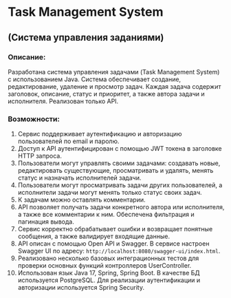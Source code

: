 # Task Management System
## (Система управления заданиями)

### Описание:

Разработана система управления задачами (Task Management System) с использованием Java. Система обеспечивает создание, редактирование, удаление и просмотр задач. Каждая задача содержит заголовок, описание, статус и приоритет, а также автора задачи и исполнителя. Реализован только API.


### Возможности:

1. Сервис поддерживает аутентификацию и авторизацию пользователей по email и паролю.
2. Доступ к API аутентифицирован с помощью JWT токена в заголовке HTTP запроса.
3. Пользователи могут управлять своими задачами: создавать новые, редактировать существующие, просматривать и удалять, менять статус и назначать исполнителей задачи.
4. Пользователи могут просматривать задачи других пользователей, а исполнители задачи могут менять только статус своих задач.
5. К задачам можно оставлять комментарии.
6. API позволяет получать задачи конкретного автора или исполнителя, а также все комментарии к ним. Обеспечена фильтрация и пагинация вывода.
7. Сервис корректно обрабатывает ошибки и возвращает понятные сообщения, а также валидирует входящие данные.
8. API описан с помощью Open API и Swagger. В сервисе настроен Swagger UI по адресу: `http://localhost:8080/swagger-ui/index.html`.
9. Реализовано несколько базовых интеграционных тестов для проверки основных функций контроллеров UserController.
10. Использован язык Java 17, Spring, Spring Boot. В качестве БД используется PostgreSQL. Для реализации аутентификации и авторизации используется Spring Security.

